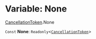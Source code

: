 # Variable: None

[CancellationToken](/auto-docs/editor/modules/CancellationToken.md).None

`Const` **None**: `Readonly`<[`CancellationToken`](/auto-docs/editor/interfaces/CancellationToken-1.md)>
